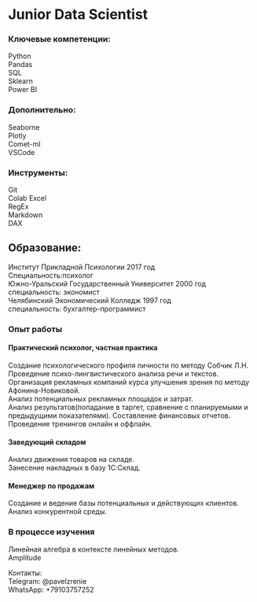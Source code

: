 # Junior Data Scientist
### Ключевые компетенции:
Python   
Pandas  
SQL  
Sklearn  
Power BI  
### Дополнительно:
Seaborne  
Plotly  
Comet-ml  
VSCode
### Инструменты:
Git  
Colab 
Excel  
RegEx  
Markdown  
DAX  
## Образование:
Институт Прикладной Психологии 2017 год  
Специальность:психолог  
Южно-Уральский Государственный Университет 2000 год   
специальность: экономист  
Челябинский Экономический Колледж  1997 год  
специальность: бухгалтер-программист  
### Опыт работы  
#### Практический психолог, частная практика 
Создание психологического профиля личности по методу Собчик Л.Н.  
Проведение психо-лингвистического анализа речи и текстов.  
Организация рекламных компаний курса улучшения зрения по методу Афонина-Новиковой.   
Анализ потенциальных рекламных площадок и затрат.  
Анализ результатов(попадание в таргет, сравнение с планируемыми и предыдущими показателями). 
Составление финансовых отчетов.  
Проведение тренингов онлайн и оффлайн.   
#### Заведующий складом  
Анализ движения товаров на складе.  
Занесение накладных в базу 1С:Склад.  
#### Менеджер по продажам 
Создание и ведение базы потенциальных и действующих клиентов.   
Анализ конкурентной среды.
### В процессе изучения  
Линейная алгебра в контексте линейных методов.   
Amplitude

Контакты:  
Telegram: @pavelzrenie  
WhatsApp: +79103757252

 
